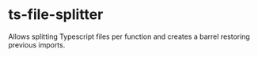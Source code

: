 # ts-file-splitter

Allows splitting Typescript files per function and creates a barrel restoring previous imports.